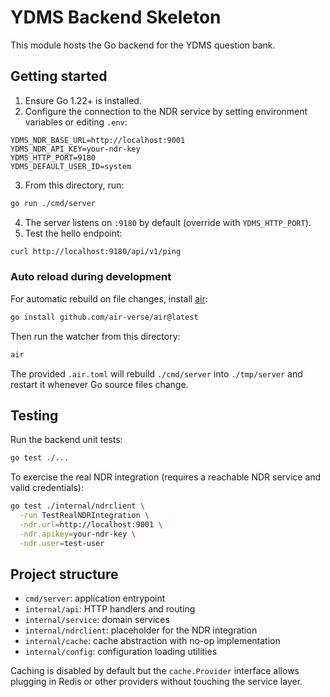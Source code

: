 # YDMS Backend Skeleton

This module hosts the Go backend for the YDMS question bank.

## Getting started

1. Ensure Go 1.22+ is installed.
2. Configure the connection to the NDR service by setting environment variables or editing `.env`:

```
YDMS_NDR_BASE_URL=http://localhost:9001
YDMS_NDR_API_KEY=your-ndr-key
YDMS_HTTP_PORT=9180
YDMS_DEFAULT_USER_ID=system
```

3. From this directory, run:

```bash
go run ./cmd/server
```

4. The server listens on `:9180` by default (override with `YDMS_HTTP_PORT`).
5. Test the hello endpoint:

```bash
curl http://localhost:9180/api/v1/ping
```

### Auto reload during development

For automatic rebuild on file changes, install [air](https://github.com/air-verse/air):

```bash
go install github.com/air-verse/air@latest
```

Then run the watcher from this directory:

```bash
air
```

The provided `.air.toml` will rebuild `./cmd/server` into `./tmp/server` and restart it whenever Go source files change.

## Testing

Run the backend unit tests:

```bash
go test ./...
```

To exercise the real NDR integration (requires a reachable NDR service and valid credentials):

```bash
go test ./internal/ndrclient \
  -run TestRealNDRIntegration \
  -ndr.url=http://localhost:9001 \
  -ndr.apikey=your-ndr-key \
  -ndr.user=test-user
```

## Project structure

- `cmd/server`: application entrypoint
- `internal/api`: HTTP handlers and routing
- `internal/service`: domain services
- `internal/ndrclient`: placeholder for the NDR integration
- `internal/cache`: cache abstraction with no-op implementation
- `internal/config`: configuration loading utilities

Caching is disabled by default but the `cache.Provider` interface allows plugging
in Redis or other providers without touching the service layer.
